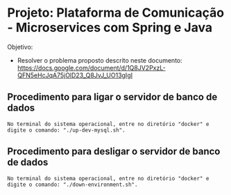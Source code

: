 # Projeto: Plataforma de Comunicação - Microservices com Spring e Java

Objetivo:
* Resolver o problema proposto descrito neste documento: https://docs.google.com/document/d/1Q8JV2PxzL-QFN5eHcJqA75jOlD23_Q8JvJ_UO13gIgI

## Procedimento para ligar o servidor de banco de dados

    No terminal do sistema operacional, entre no diretório "docker" e digite o comando: "./up-dev-mysql.sh".

## Procedimento para desligar o servidor de banco de dados

    No terminal do sistema operacional, entre no diretório "docker" e digite o comando: "./down-environment.sh".
